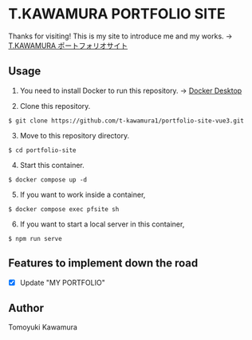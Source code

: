 # T.KAWAMURA PORTFOLIO SITE
Thanks for visiting!
This is my site to introduce me and my works.
→ [T.KAWAMURA ポートフォリオサイト](https://www.t-kawamura.com/)

## Usage
1. You need to install Docker to run this repository.
→ [Docker Desktop](https://www.docker.com/products/docker-desktop)

2. Clone this repository.
```
$ git clone https://github.com/t-kawamura1/portfolio-site-vue3.git
```

3. Move to this repository directory.
```
$ cd portfolio-site
```

4. Start this container.
```
$ docker compose up -d
```

5. If you want to work inside a container,
```
$ docker compose exec pfsite sh
```

6. If you want to start a local server in this container,
```
$ npm run serve
```

## Features to implement down the road
- [x] Update "MY PORTFOLIO"

## Author
Tomoyuki Kawamura
